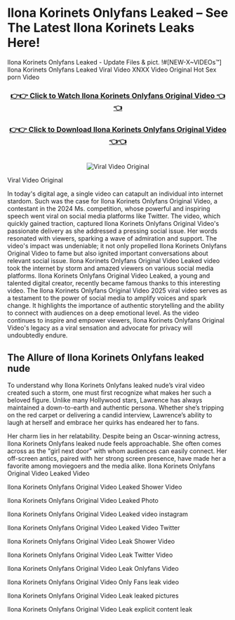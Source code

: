 # Ilona Korinets Onlyfans Leaked – See The Latest Ilona Korinets Leaks Here!

Ilona Korinets Onlyfans Leaked - Update Files & pict. !#[NEW-X~VIDEOs™] Ilona Korinets Onlyfans Leaked Viral Video XNXX Video Original Hot Sex porn Video
<br>
<div align="center">
<h3><a href="https://links2leaks.com?utm_source=ilonakorinets&utm_medium=gitlong" rel="nofollow">👉👉 Click to Watch Ilona Korinets Onlyfans Original Video 👈👈</a></h3>
<h3><a href="https://links2leaks.com?utm_source=ilonakorinets&utm_medium=gitlong" rel="nofollow">👉👉 Click to Download Ilona Korinets Onlyfans Original Video 👈👈</a></h3>
<br>
<a href="https://links2leaks.com?utm_source=ilonakorinets&utm_medium=gitlong" rel="nofollow"><img src="https://i.ibb.co/Gkj2r4b/banner.png" alt="Viral Video Original" style="max-width: 100%; display: inline-block;" data-target="animated-image.originalImage"></a>
</div>

Viral Video Original

In today's digital age, a single video can catapult an individual into internet stardom. Such was the case for Ilona Korinets Onlyfans Original Video, a contestant in the 2024 Ms. competition, whose powerful and inspiring speech went viral on social media platforms like Twitter.
The video, which quickly gained traction, captured Ilona Korinets Onlyfans Original Video's passionate delivery as she addressed a pressing social issue. Her words resonated with viewers, sparking a wave of admiration and support. The video's impact was undeniable; it not only propelled Ilona Korinets Onlyfans Original Video to fame but also ignited important conversations about relevant social issue.
Ilona Korinets Onlyfans Original Video Leaked video took the internet by storm and amazed viewers on various social media platforms. Ilona Korinets Onlyfans Original Video Leaked, a young and talented digital creator, recently became famous thanks to this interesting video.
The Ilona Korinets Onlyfans Original Video 2025 viral video serves as a testament to the power of social media to amplify voices and spark change. It highlights the importance of authentic storytelling and the ability to connect with audiences on a deep emotional level. As the video continues to inspire and empower viewers, Ilona Korinets Onlyfans Original Video's legacy as a viral sensation and advocate for privacy will undoubtedly endure.

<h2>The Allure of Ilona Korinets Onlyfans leaked nude</h2>


To understand why Ilona Korinets Onlyfans leaked nude’s viral video created such a storm, one must first recognize what makes her such a beloved figure. Unlike many Hollywood stars, Lawrence has always maintained a down-to-earth and authentic persona. Whether she’s tripping on the red carpet or delivering a candid interview, Lawrence’s ability to laugh at herself and embrace her quirks has endeared her to fans.

Her charm lies in her relatability. Despite being an Oscar-winning actress, Ilona Korinets Onlyfans leaked nude feels approachable. She often comes across as the "girl next door" with whom audiences can easily connect. Her off-screen antics, paired with her strong screen presence, have made her a favorite among moviegoers and the media alike.
Ilona Korinets Onlyfans Original Video Leaked Video

Ilona Korinets Onlyfans Original Video Leaked Shower Video

Ilona Korinets Onlyfans Original Video Leaked Photo

Ilona Korinets Onlyfans Original Video Leaked video instagram

Ilona Korinets Onlyfans Original Video Leaked Video Twitter

Ilona Korinets Onlyfans Original Video Leak Shower Video

Ilona Korinets Onlyfans Original Video Leak Twitter Video

Ilona Korinets Onlyfans Original Video Leak Onlyfans Video

Ilona Korinets Onlyfans Original Video Only Fans leak video

Ilona Korinets Onlyfans Original Video Leak leaked pictures

Ilona Korinets Onlyfans Original Video Leak explicit content leak